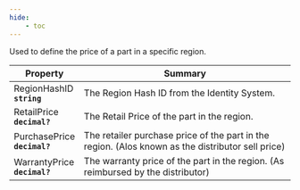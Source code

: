 ```yaml
---
hide:
    - toc
---
```

Used to define the price of a part in a specific region.

| Property | Summary |
|----------|---------|
| RegionHashID <div><strong>``string``</strong></div> | The Region Hash ID from the Identity System. |
| RetailPrice <div><strong>``decimal?``</strong></div> | The Retail Price of the part in the region. |
| PurchasePrice <div><strong>``decimal?``</strong></div> | The retailer purchase price of the part in the region. (Alos known as the distributor sell price) |
| WarrantyPrice <div><strong>``decimal?``</strong></div> | The warranty price of the part in the region. (As reimbursed by the distributor) |
